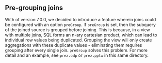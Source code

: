 ## Pre-grouping joins

With of version 7.0.0, we decided to introduce a feature wherein joins could be configured with
an option `preGroup`. If `preGroup` is set, then the subquery of the joined source is grouped
before joining. This is because, in a view with multiple joins, SQL forms an n-ary cartesian
product, which can lead to individual row values being duplicated. Grouping the view will
only create aggregations with these duplicate values - eliminating them requires grouping
after every single join. `preGroup` solves this problem. For more detail and an example, see
`prez.odp` or `prez.pptx` in this same directory.

